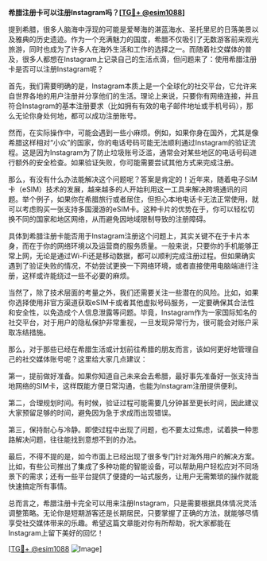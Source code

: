 **希腊注册卡可以注册Instagram吗？[[TG💪+ @esim1088](https://t.me/s/esim1088)]**

提到希腊，很多人脑海中浮现的可能是爱琴海的湛蓝海水、圣托里尼的日落美景以及雅典的历史遗迹。作为一个充满魅力的国度，希腊不仅吸引了无数游客前来观光旅游，同时也成为了许多人在海外生活和工作的选择之一。而随着社交媒体的普及，很多人都想在Instagram上记录自己的生活点滴，但问题来了：使用希腊注册卡是否可以注册Instagram呢？

首先，我们需要明确的是，Instagram本质上是一个全球化的社交平台，它允许来自世界各地的用户注册并分享他们的生活。理论上来说，只要你有网络连接，并且符合Instagram的基本注册要求（比如拥有有效的电子邮件地址或手机号码），那么无论你身处何地，都可以成功注册账号。

然而，在实际操作中，可能会遇到一些小麻烦。例如，如果你身在国外，尤其是像希腊这样相对“小众”的国家，你的电话号码可能无法顺利通过Instagram的验证流程。这是因为Instagram为了防止垃圾账号泛滥，通常会对某些地区的电话号码进行额外的安全检查。如果验证失败，你可能需要尝试其他方式来完成注册。

那么，有没有什么办法能解决这个问题呢？答案是肯定的！近年来，随着电子SIM卡（eSIM）技术的发展，越来越多的人开始利用这一工具来解决跨境通讯的问题。举个例子，如果你在希腊旅行或者居住，但担心本地电话卡无法正常使用，就可以考虑购买一张支持多国漫游的eSIM卡。这种卡片的优势在于，你可以轻松切换不同的国家和地区网络，从而避免因地域限制导致的注册障碍。

具体到希腊注册卡能否用于Instagram注册这个问题上，其实关键不在于卡片本身，而在于你的网络环境以及运营商的服务质量。一般来说，只要你的手机能够正常上网，无论是通过Wi-Fi还是移动数据，都可以顺利完成注册过程。但如果确实遇到了验证失败的情况，不妨尝试更换一下网络环境，或者直接使用电脑端进行注册，这样或许能绕过一些不必要的麻烦。

当然了，除了技术层面的考量之外，我们还需要关注一些潜在的风险。比如，如果你选择使用非官方渠道获取eSIM卡或者其他虚拟号码服务，一定要确保其合法性和安全性，以免造成个人信息泄露等问题。毕竟，Instagram作为一家国际知名的社交平台，对于用户的隐私保护非常重视，一旦发现异常行为，很可能会对账户采取冻结措施。

那么，对于那些已经在希腊生活或计划前往希腊的朋友而言，该如何更好地管理自己的社交媒体账号呢？这里给大家几点建议：

第一，提前做好准备。如果你知道自己未来会去希腊，最好事先准备好一张支持当地网络的SIM卡，这样既能方便日常沟通，也能为Instagram注册提供便利。

第二，合理规划时间。有时候，验证过程可能需要几分钟甚至更长时间，因此建议大家预留足够的时间，避免因为急于求成而出现错误。

第三，保持耐心与冷静。即使过程中出现了问题，也不要太过焦虑，试着换一种思路解决问题，往往能找到意想不到的办法。

最后，不得不提的是，如今市面上已经出现了很多专门针对海外用户的解决方案。比如，有些公司推出了集成了多种功能的智能设备，可以帮助用户轻松应对不同场景下的需求；还有一些平台提供了便捷的一站式服务，让用户无需繁琐的操作就能快速搞定所有事情。

总而言之，希腊注册卡完全可以用来注册Instagram，只是需要根据具体情况灵活调整策略。无论你是短期游客还是长期居民，只要掌握了正确的方法，就能够尽情享受社交媒体带来的乐趣。希望这篇文章能对你有所帮助，祝大家都能在Instagram上留下美好的回忆！

[[TG💪+ @esim1088](https://t.me/s/esim1088) ![Image](https://i.postimg.cc/4NQfJmqS/Snipaste-2025-05-13-00-14-12.png)]